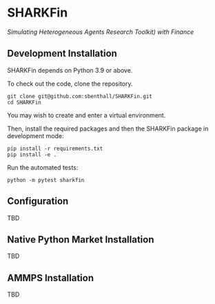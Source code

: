 # SHARKFin

_Simulating Heterogeneous Agents Research Toolkit) with Finance_

## Development Installation

SHARKFin depends on Python 3.9 or above.

To check out the code, clone the repository.

```
git clone git@github.com:sbenthall/SHARKFin.git
cd SHARKFin
```

You may wish to create and enter a virtual environment.

Then, install the required packages and then the SHARKFin package in development mode:

```
pip install -r requirements.txt
pip install -e .
```

Run the automated tests:

```
python -m pytest sharkfin
```

## Configuration

TBD


## Native Python Market Installation

TBD

## AMMPS Installation

TBD


